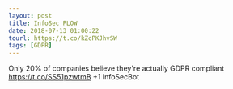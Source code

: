 ```yaml
---
layout: post
title: InfoSec PLOW
date: 2018-07-13 01:00:22
tourl: https://t.co/kZcPKJhvSW
tags: [GDPR]
---
```

Only 20% of companies believe they're actually GDPR compliant
https://t.co/SS51pzwtmB
+1 InfoSecBot